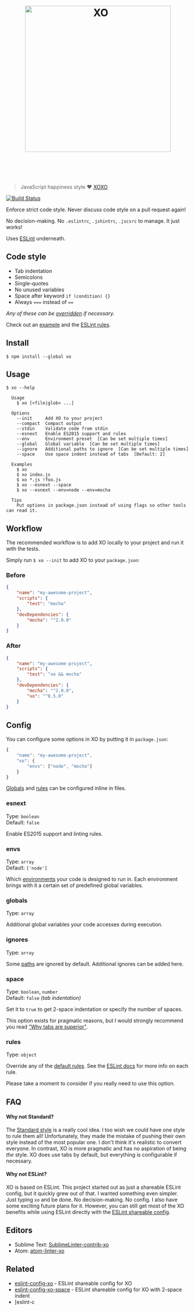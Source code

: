 <h1 align="center">
	<br>
	<img width="400" src="https://cdn.rawgit.com/sindresorhus/xo/bb540ee5cee63c32dae6b6d8e3d1626cb24ba8e8/media/logo.svg" alt="XO">
	<br>
	<br>
	<br>
</h1>

> JavaScript happiness style ❤️ [XOXO](https://en.wiktionary.org/wiki/xoxo)

[![Build Status](https://travis-ci.org/sindresorhus/xo.svg?branch=master)](https://travis-ci.org/sindresorhus/xo)

Enforce strict code style. Never discuss code style on a pull request again!

No decision-making. No `.eslintrc`, `.jshintrc`, `.jscsrc` to manage. It just works!

Uses [ESLint](http://eslint.org) underneath.


## Code style

- Tab indentation
- Semicolons
- Single-quotes
- No unused variables
- Space after keyword `if (condition) {}`
- Always `===` instead of `==`

*Any of these can be [overridden](#rules) if necessary.*

Check out an [example](index.js) and the [ESLint rules](https://github.com/sindresorhus/eslint-config-xo/blob/master/index.js).


## Install

```
$ npm install --global xo
```


## Usage

```
$ xo --help

  Usage
    $ xo [<file|glob> ...]

  Options
    --init     Add XO to your project
    --compact  Compact output
    --stdin    Validate code from stdin
    --esnext   Enable ES2015 support and rules
    --env      Environment preset  [Can be set multiple times]
    --global   Global variable  [Can be set multiple times]
    --ignore   Additional paths to ignore  [Can be set multiple times]
    --space    Use space indent instead of tabs  [Default: 2]

  Examples
    $ xo
    $ xo index.js
    $ xo *.js !foo.js
    $ xo --esnext --space
    $ xo --esnext --env=node --env=mocha

  Tips
    Put options in package.json instead of using flags so other tools can read it.
```


## Workflow

The recommended workflow is to add XO locally to your project and run it with the tests.

Simply run `$ xo --init` to add XO to your `package.json`:

### Before

```json
{
	"name": "my-awesome-project",
	"scripts": {
		"test": "mocha"
	},
	"devDependencies": {
		"mocha": "^2.0.0"
	}
}
```

### After

```json
{
	"name": "my-awesome-project",
	"scripts": {
		"test": "xo && mocha"
	},
	"devDependencies": {
		"mocha": "^2.0.0",
		"xo": "^0.5.0"
	}
}
```

## Config

You can configure some options in XO by putting it in `package.json`:

```js
{
	"name": "my-awesome-project",
	"xo": {
		"envs": ["node", "mocha"]
	}
}
```

[Globals](http://eslint.org/docs/user-guide/configuring#specifying-globals) and [rules](http://eslint.org/docs/user-guide/configuring#configuring-rules) can be configured inline in files.

### esnext

Type: `boolean`  
Default: `false`

Enable ES2015 support and linting rules.

### envs

Type: `array`  
Default: `['node']`

Which [environments](http://eslint.org/docs/user-guide/configuring#specifying-environments) your code is designed to run in. Each environment brings with it a certain set of predefined global variables.

### globals

Type: `array`

Additional global variables your code accesses during execution.

### ignores

Type: `array`

Some [paths](https://github.com/sindresorhus/xo/blob/4a0db396766118d7918577d759cacb05cd99a354/index.js#L14-L20) are ignored by default. Additional ignores can be added here.

### space

Type: `boolean`, `number`  
Default: `false` *(tab indentation)*

Set it to `true` to get 2-space indentation or specify the number of spaces.

This option exists for pragmatic reasons, but I would strongly recommend you read ["Why tabs are superior"](http://lea.verou.me/2012/01/why-tabs-are-clearly-superior/).

### rules

Type: `object`  

Override any of the [default rules](https://github.com/sindresorhus/eslint-config-xo/blob/master/index.js). See the [ESLint docs](http://eslint.org/docs/rules/) for more info on each rule.

Please take a moment to consider if you really need to use this option.


## FAQ

#### Why not Standard?

The [Standard style](http://standardjs.com) is a really cool idea. I too wish we could have one style to rule them all! Unfortunately, they made the mistake of pushing their own style instead of the most popular one. I don't think it's realistic to convert everyone. In contrast, XO is more pragmatic and has no aspiration of being *the* style. XO does use tabs by default, but everything is configurable if necessary.

#### Why not ESLint?

XO is based on ESLint. This project started out as just a shareable ESLint config, but it quickly grew out of that. I wanted something even simpler. Just typing `xo` and be done. No decision-making. No config. I also have some exciting future plans for it. However, you can still get most of the XO benefits while using ESLint directly with the [ESLint shareable config](https://github.com/sindresorhus/eslint-config-xo).


## Editors

- Sublime Text: [SublimeLinter-contrib-xo](https://github.com/sindresorhus/SublimeLinter-contrib-xo)
- Atom: [atom-linter-xo](https://github.com/sindresorhus/atom-linter-xo)


## Related

- [eslint-config-xo](https://github.com/sindresorhus/eslint-config-xo) - ESLint shareable config for XO
- [eslint-config-xo-space](https://github.com/sindresorhus/eslint-config-xo-space) - ESLint shareable config for XO with 2-space indent
- [eslint-c